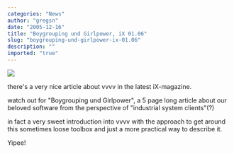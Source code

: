 ```yaml
---
categories: "News"
author: "gregsn"
date: "2005-12-16"
title: "Boygrouping und Girlpower, iX 01.06"
slug: "boygrouping-und-girlpower-ix-01.06"
description: ""
imported: "true"
---
```



<!--{SPLIT()}-->
![](ix_logo_w.gif)
[](http://www.heise.de/ix)

<!--~~~-->

there's a very nice article about vvvv in the latest iX-magazine. 

watch out for "Boygrouping und Girlpower", a 5 page long article about our beloved software from the perspective of "industrial system clients"(?)

in fact a very sweet introduction into vvvv with the approach to get around this sometimes loose toolbox and just a more practical way to describe it.

Yipee!
<!--{SPLIT}-->